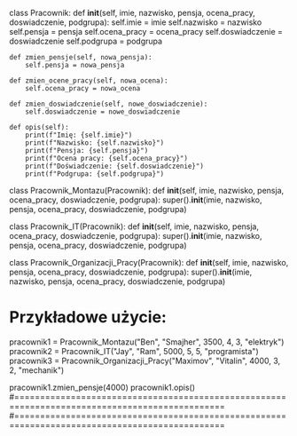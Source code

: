 class Pracownik:
    def __init__(self, imie, nazwisko, pensja, ocena_pracy, doswiadczenie, podgrupa):
        self.imie = imie
        self.nazwisko = nazwisko
        self.pensja = pensja
        self.ocena_pracy = ocena_pracy
        self.doswiadczenie = doswiadczenie
        self.podgrupa = podgrupa

    def zmien_pensje(self, nowa_pensja):
        self.pensja = nowa_pensja

    def zmien_ocene_pracy(self, nowa_ocena):
        self.ocena_pracy = nowa_ocena

    def zmien_doswiadczenie(self, nowe_doswiadczenie):
        self.doswiadczenie = nowe_doswiadczenie

    def opis(self):
        print(f"Imię: {self.imie}")
        print(f"Nazwisko: {self.nazwisko}")
        print(f"Pensja: {self.pensja}")
        print(f"Ocena pracy: {self.ocena_pracy}")
        print(f"Doświadczenie: {self.doswiadczenie}")
        print(f"Podgrupa: {self.podgrupa}")


class Pracownik_Montazu(Pracownik):
    def __init__(self, imie, nazwisko, pensja, ocena_pracy, doswiadczenie, podgrupa):
        super().__init__(imie, nazwisko, pensja, ocena_pracy, doswiadczenie, podgrupa)


class Pracownik_IT(Pracownik):
    def __init__(self, imie, nazwisko, pensja, ocena_pracy, doswiadczenie, podgrupa):
        super().__init__(imie, nazwisko, pensja, ocena_pracy, doswiadczenie, podgrupa)


class Pracownik_Organizacji_Pracy(Pracownik):
    def __init__(self, imie, nazwisko, pensja, ocena_pracy, doswiadczenie, podgrupa):
        super().__init__(imie, nazwisko, pensja, ocena_pracy, doswiadczenie, podgrupa)


# Przykładowe użycie:
pracownik1 = Pracownik_Montazu("Ben", "Smajher", 3500, 4, 3, "elektryk")
pracownik2 = Pracownik_IT("Jay", "Ram", 5000, 5, 5, "programista")
pracownik3 = Pracownik_Organizacji_Pracy("Maximov", "Vitalin", 4000, 3, 2, "mechanik")

pracownik1.zmien_pensje(4000)
pracownik1.opis()
#===============================================================================================
#===============================================================================================
